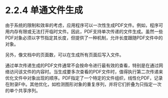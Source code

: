# 2.2.4 单通文件生成

由于系统的限制和效率的考虑，应用程序可以一次性生成PDF文件。例如，程序可用内存有限或无法打开临时文件。因此，PDF支持单次传递的文件生成。虽然一些PDF对象必须以字节指定其长度，但提供了一种机制，允许长度跟随PDF文件中的对象。

另外，像文档中的页面数，可以在生成所有页面后写入文件。

通过单次传递生成的PDF文件通常不会按命令进行最有效的查看，特别是在通过网络访问该文件的内容时。当生成要多次查看的PDF文件时，值得执行第二次传递来优化文件中对象出现的顺序。PDF指定了一个特定的文件组织，线性化PDF，记录在附录F中。其他优化，如检测图形对象的重复序列，并将它们折叠为只指定一次的单个共享序列。

